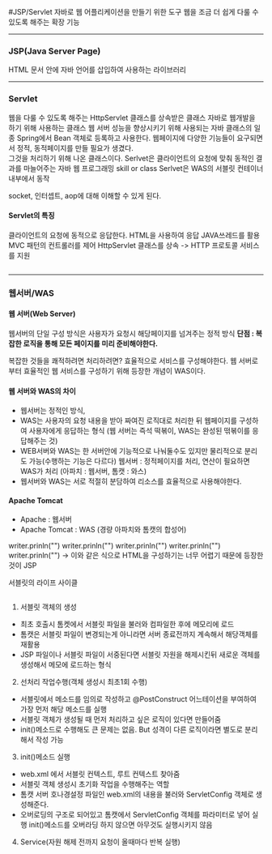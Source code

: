 #JSP/Servlet 
자바로 웹 어플리케이션을 만들기 위한 도구 
웹을 조금 더 쉽게 다룰 수 있도록 해주는 확장 기능

---

### JSP(Java Server Page)
HTML 문서 안에 자바 언어를 삽입하여 사용하는 라이브러리 

---

### Servlet 
웹을 다룰 수 있도록 해주는 HttpServlet 클래스를 상속받은 클래스 
자바로 웹개발을 하기 위해 사용하는 클래스 
웹 서버 성능을 향상시키기 위해 사용되는 자바 클래스의 일종 
Spring에서 Bean 객체로 등록하고 사용한다.
웹페이지에 다양한 기능들이 요구되면서 정적, 동적페이지를 만들 필요가 생겼다.  
그것을 처리하기 위해 나온 클래스이다. 
Serlvet은 클라이언트의 요청에 맞춰 동적인 결과를 마늘어주는 자바 웹 프로그래밍 skill or class
Serlvet은 WAS의 서블릿 컨테이너 내부에서 동작

socket, 인터셉트, aop에 대해 이해할 수 있게 된다. 

#### Servlet의 특징 
클라이언트의 요청에 동적으로 응답한다. 
HTML을 사용하여 응답
JAVA쓰레드를 활용
MVC 패턴의 컨트롤러를 제어
HttpServlet 클래스를 상속 -> HTTP 프로토콜 서비스를 지원

<img src="/JSP와Servlet/JSP/img/MVC.jpg" alt="">

---
### 웹서버/WAS

#### 웹 서버(Web Server)

웹서버의 단일 구성 방식은 사용자가 요청시 해당페이지를 넘겨주는 정적 방식
**단점 : 복잡한 로직을 통해 모든 페이지를 미리 준비해야한다.**

복잡한 것들을 쾌적하려면 처리하려면? 
효율적으로 서비스를 구성해야한다. 
웹 서버로부터 효율적인 웹 서비스를 구성하기 위해 등장한 개념이 WAS이다. 

#### 웹 서버와 WAS의 차이
- 웹서버는 정적인 방식,
- WAS는 사용자의 요청 내용을 받아 짜여진 로직대로 처리한 뒤 웹페이지를 구성하여 사용자에게 응답하는 형식
(웹 서버는 즉석 떡볶이, WAS는 완성된 떢볶이를 응답해주는 것)
- WEB서버와 WAS는 한 서버안에 기능적으로 나눠둘수도 있지만 물리적으로 분리도 가능(수행하는 기능은 다르다)
웹서버 : 정적페이지를 처리, 연산이 필요하면 WAS가 처리 
(아파치 : 웹서버, 톰캣 : 와스)
- 웹서버와 WAS는 서로 적절히 분담하여 리소스를 효율적으로 사용해야한다. 

#### Apache Tomcat
- Apache : 웹서버 
- Apache Tomcat : WAS
(경량 아파치와 톰캣의 합성어)

writer.prinln("<html>")
writer.prinln("<head>")
writer.prinln("</head>")
writer.prinln("<body>")
writer.prinln("</body>")
-> 이와 같은 식으로 HTML을 구성하기는 너무 어렵기 때문에 등장한 것이 JSP

서블릿의 라이프 사이클

<img src="/JSP와Servlet/JSP/img/servlet.jpg" alt="">

1. 서블릿 객체의 생성
- 최초 호출시 톰켓에서 서블릿 파일을 불러와 컴파일한 후에 메모리에 로드
- 톰캣은 서블릿 파일이 변경되는게 아니라면 서버 종료전까지 계속해서 해당객체를 재활용
- JSP 파일이나 서블릿 파일이 서중된다면 서블릿 자원을 해제시킨뒤 새로운 객체를 생성해서 메모에 로드하는 형식

2. 선처리 작업수행(객체 생성시 최초1회 수행)
- 서블릿에서 메소드를 임의로 작성하고 @PostConstruct 어느테이션을 부여하여 가장 먼저 해당 메소드를 실행
- 서블릿 객체가 생성될 때 먼저 처리하고 싶은 로직이 있다면 만들어줌
- init()메소드로 수행해도 큰 문제는 없음. But 성격이 다른 로직이라면 별도로 분리해서 작성 가능

3. init()메소드 실행
- web.xml 에서 서블릿 컨텍스트, 루트 컨텍스트 찾아줌
- 서블릿 객체 생성시 초기화 작업을 수행해주는 역할 
- 톰캣 서버 호나경설정 파일인 web.xml의 내용을 불러와 ServletConfig 객체로 생성해준다.
- 오버로딩의 구조로 되어있고 톰캣에서 ServletConfig 객체를 파라미터로 넣어 실행
  init()메소드를 오버라딩 하지 않으면 아무것도 실행시키지 않음 
  
4. Service(자원 해제 전까지 요청이 올때마다 반복 실행)

